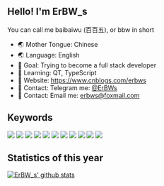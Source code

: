## Hello! I'm ErBW_s

You can call me baibaiwu (百百五), or bbw in short

- 🌏️ Mother Tongue:   Chinese
- 🌏️ Language:        English
- 🎯 Goal:            Trying to become a full stack developer
- 🧐 Learning:        QT, TypeScript
- 📑 Website:         https://www.cnblogs.com/erbws
- 💬 Contact:         Telegram me: [@ErBWs](https://t.me/ErBWs)
- 💬 Contact:         Email me: erbws@foxmail.com

## Keywords

<div>
  <img src="https://ziadoua.github.io/m3-Markdown-Badges/badges/C/c1.svg">
  <img src="https://ziadoua.github.io/m3-Markdown-Badges/badges/C++/c++1.svg">
  <img src="https://ziadoua.github.io/m3-Markdown-Badges/badges/Qt/qt1.svg">
  <img src="https://ziadoua.github.io/m3-Markdown-Badges/badges/Flutter/flutter1.svg">
  <img src="https://ziadoua.github.io/m3-Markdown-Badges/badges/TypeScript/typescript1.svg">
  <img src="https://ziadoua.github.io/m3-Markdown-Badges/badges/Kotlin/kotlin1.svg">
  <img src="https://ziadoua.github.io/m3-Markdown-Badges/badges/Swift/swift1.svg">
  <img src="https://ziadoua.github.io/m3-Markdown-Badges/badges/Rust/rust1.svg">
  <img src="https://ziadoua.github.io/m3-Markdown-Badges/badges/Git/git1.svg">
  <img src="https://ziadoua.github.io/m3-Markdown-Badges/badges/macOS/macos3.svg">
  <img src="https://ziadoua.github.io/m3-Markdown-Badges/badges/DaVinciResolve/davinciresolve2.svg">
</div>

## Statistics of this year

<a href="https://github.com/ErBWs">
  <img align="center" alt="ErBW_s' github stats" src="https://github-readme-stats.vercel.app/api?username=ErBWs&hide_title=true&hide_border=true&show_icons=true&include_all_commits=true&line_height=21&bg_color=0,EC6C6C,FFD479,FFFC79,73FA79&theme=graywhite&locale=en"/>
</a>
